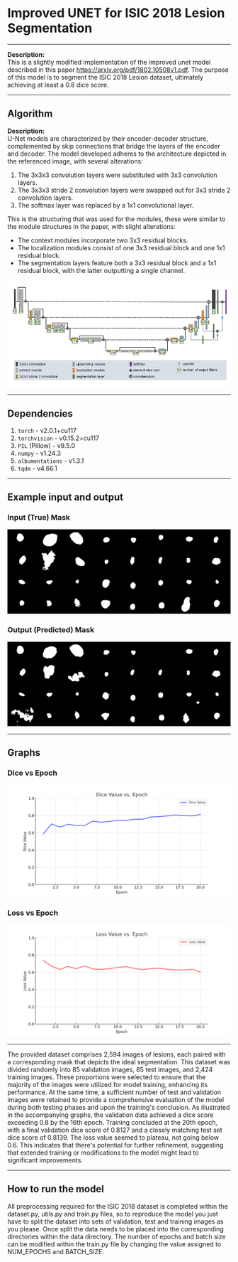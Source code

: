 # Improved UNET for ISIC 2018 Lesion Segmentation

---

**Description:**  
This is a slightly modified implementation of the improved unet model described in this paper https://arxiv.org/pdf/1802.10508v1.pdf. The purpose of this model is to segment the ISIC 2018 Lesion dataset, ultimately achieving at least a 0.8 dice score.

---

## Algorithm

**Description:**  
U-Net models are characterized by their encoder-decoder structure, complemented by skip connections that bridge the layers of the encoder and decoder. The model developed adheres to the architecture depicted in the referenced image, with several alterations:

1. The 3x3x3 convolution layers were substituted with 3x3 convolution layers.
2. The 3x3x3 stride 2 convolution layers were swapped out for 3x3 stride 2 convolution layers.
3. The softmax layer was replaced by a 1x1 convolutional layer.

This is the structuring that was used for the modules, these were similar to the module structures in the paper, with slight alterations:
- The context modules incorporate two 3x3 residual blocks.
- The localization modules consist of one 3x3 residual block and one 1x1 residual block.
- The segmentation layers feature both a 3x3 residual block and a 1x1 residual block, with the latter outputting a single channel.


![Model](Model.PNG)

---

## Dependencies

1. `torch` - v2.0.1+cu117
2. `torchvision` - v0.15.2+cu117
3. `PIL` (Pillow) - v9.5.0
4. `numpy` - v1.24.3
5. `albumentations` - v1.3.1
6. `tqdm` - v4.66.1

---

## Example input and output

### Input (True) Mask

![Input Mask](saved_test_images/0.png)

### Output (Predicted) Mask

![Output Mask](saved_test_images/pred_0.png)

---

## Graphs

### Dice vs Epoch

![Dice vs Epoch Alt Text](dice_vs_epoch.png)

### Loss vs Epoch

![Loss vs Epoch Alt Text](loss_vs_epoch.png)

---

The provided dataset comprises 2,594 images of lesions, each paired with a corresponding mask that depicts the ideal segmentation. This dataset was divided randomly into 85 validation images, 85 test images, and 2,424 training images. These proportions were selected to ensure that the majority of the images were utilized for model training, enhancing its performance. At the same time, a sufficient number of test and validation images were retained to provide a comprehensive evaluation of the model during both testing phases and upon the training's conclusion. As illustrated in the accompanying graphs, the validation data achieved a dice score exceeding 0.8 by the 16th epoch. Training concluded at the 20th epoch, with a final validation dice score of 0.8127 and a closely matching test set dice score of 0.8139. The loss value seemed to plateau, not going below 0.6. This indicates that there's potential for further refinement, suggesting that extended training or modifications to the model might lead to significant improvements.

---
## How to run the model

All preprocessing required for the ISIC 2018 dataset is completed within the dataset.py, utils.py and train.py files, so to reproduce the model you just have to split the dataset into sets of validation, test and training images as you please. Once split the data needs to be placed into the corresponding directories within the data directory. The number of epochs and batch size can be modified within the train.py file by changing the value assigned to NUM_EPOCHS and BATCH_SIZE.

